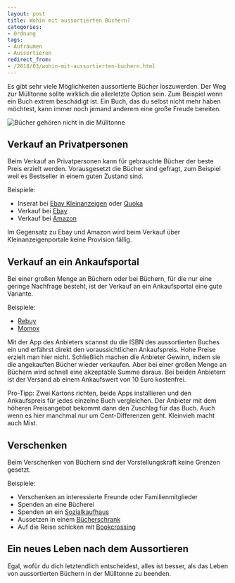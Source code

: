 ```yaml
---
layout: post
title: Wohin mit aussortierten Büchern?
categories:
- Ordnung
tags:
- Aufräumen
- Aussortieren
redirect_from:
- /2018/03/wohin-mit-aussortierten-buchern.html
---
```


Es gibt sehr viele Möglichkeiten aussortierte Bücher loszuwerden.
Der Weg zur Mülltonne sollte wirklich die allerletzte Option sein. Zum
Beispiel wenn ein Buch extrem beschädigt ist. Ein Buch, das du selbst
nicht mehr haben möchtest, kann immer noch jemand anderem eine große
Freude bereiten.

![Bücher gehören nicht in die Mülltonne]({{site.baseurl}}/assets/img/posts/buch-muell.jpg)

## Verkauf an Privatpersonen

Beim Verkauf an Privatpersonen kann für gebrauchte Bücher der beste
Preis erzielt werden. Vorausgesetzt die Bücher sind gefragt, zum
Beispiel weil es Bestseller in einem guten Zustand sind.

Beispiele:

-   Inserat bei [Ebay Kleinanzeigen](https://www.ebay-kleinanzeigen.de/)
    oder [Quoka](https://www.quoka.de/)
-   Verkauf bei [Ebay](https://www.ebay.de/)
-   Verkauf bei [Amazon](https://www.amazon.de/)

Im Gegensatz zu Ebay und Amazon wird beim Verkauf über
Kleinanzeigenportale keine Provision fällig.

## Verkauf an ein Ankaufsportal

Bei einer großen Menge an Büchern oder bei Büchern, für die nur eine
geringe Nachfrage besteht, ist der Verkauf an ein Ankaufsportal eine
gute Variante.

Beispiele:

-   [Rebuy](https://www.rebuy.de/) 
-   [Momox](https://www.momox.de/)

Mit der App des Anbieters scannst du die ISBN des aussortierten Buches
ein und erfährst direkt den voraussichtlichen Ankaufspreis. Hohe Preise
erzielt man hier nicht. Schließlich machen die Anbieter Gewinn, indem
sie die angekauften Bücher wieder verkaufen. Aber bei einer großen Menge
an Büchern wird schnell eine akzeptable Summe daraus. Bei beiden
Anbietern ist der Versand ab einem Ankaufswert von 10 Euro kostenfrei.

Pro-Tipp: Zwei Kartons richten, beide Apps installieren und den
Ankaufspreis für jedes einzelne Buch vergleichen. Der Anbieter mit dem
höheren Preisangebot bekommt dann den Zuschlag für das Buch. Auch wenn
es hier manchmal nur um Cent-Differenzen geht. Kleinvieh macht auch
Mist.

## Verschenken

Beim Verschenken von Büchern sind der Vorstellungskraft keine Grenzen
gesetzt.

Beispiele:

-   Verschenken an interessierte Freunde oder Familienmitglieder
-   Spenden an eine Bücherei
-   Spenden an ein [Sozialkaufhaus](https://de.wikipedia.org/wiki/Sozialkaufhaus)
-   Aussetzen in einem [Bücherschrank](https://de.m.wikipedia.org/wiki/%C3%96ffentlicher_B%C3%BCcherschrank)
-   Auf die Reise schicken mit [Bookcrossing](http://www.bookcrossing.com/howto)

## Ein neues Leben nach dem Aussortieren

Egal, wofür du dich letztendlich entscheidest, alles ist besser, als das
Leben von aussortierten Büchern in der Mülltonne zu beenden.
